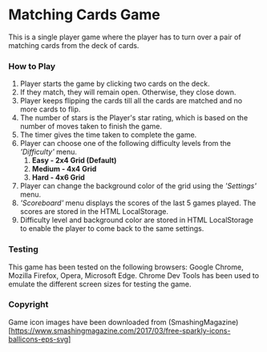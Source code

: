 # Matching Cards Game
This is a single player game where the player has to turn over a pair of matching cards from the deck of cards.

### How to Play ###
1. Player starts the game by clicking two cards on the deck.
2. If they match, they will remain open. Otherwise, they close down.
3. Player keeps flipping the cards till all the cards are matched and no more cards to flip.
4. The number of stars is the Player's star rating, which is based on the number of moves taken to finish the game.
5. The timer gives the time taken to complete the game.
6. Player can choose one of the following difficulty levels from the _'Difficulty'_ menu.
    1. **Easy - 2x4 Grid (Default)**
    1. **Medium - 4x4 Grid**
    1. **Hard - 4x6 Grid**
7. Player can change the background color of the grid using the _'Settings'_ menu.
8. _'Scoreboard'_ menu displays the scores of the last 5 games played. The scores are stored in the HTML LocalStorage.
9. Difficulty level and background color are stored in HTML LocalStorage to enable the player to come back to the same settings.

### Testing ###

This game has been tested on the following browsers: Google Chrome, Mozilla Firefox, Opera, Microsoft Edge. Chrome Dev Tools has been used to emulate the different screen sizes for testing the game.

### Copyright ###

Game icon images have been downloaded from (SmashingMagazine)[https://www.smashingmagazine.com/2017/03/free-sparkly-icons-ballicons-eps-svg]

